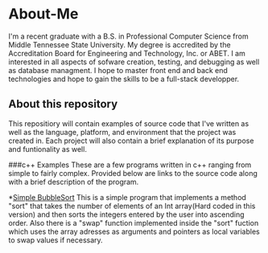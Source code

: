 # About-Me
I'm a recent graduate with a B.S. in Professional Computer Science from Middle Tennessee State University. My degree is accredited by the Accreditation Board for Engineering and Technology, Inc. or ABET. I am interested in all aspects of sofware creation, testing, and debugging as well as database managment. I hope to master front end and back end technologies and hope to gain the skills to be a full-stack developper.

## About this repository
This repositiory will contain examples of source code that I've written as well as the language, platform, and environment that the project was created in. Each project will also contain a brief explanation of its purpose and funtionality as well.

###c++ Examples
These are a few programs written in c++ ranging from simple to fairly complex. Provided below are links to the source code along with a brief description of the program.

*[Simple BubbleSort](https://github.com/Dwright615/About-Me/blob/master/bubbleSort.cc "bubbleSort.cc")
    This is a simple program that implements a method "sort" that takes the number of elements of an Int array(Hard coded in this version) and then sorts the integers entered by the user into ascending order. Also there is a "swap" function implemented inside the "sort" fuction which uses the array adresses as arguments and pointers as local variables to swap values if necessary. 
